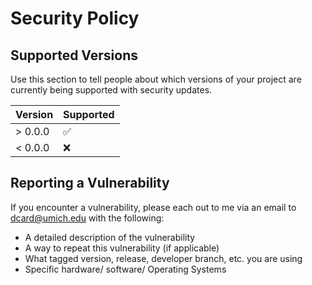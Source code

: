 # Security Policy

## Supported Versions

Use this section to tell people about which versions of your project are
currently being supported with security updates.

| Version | Supported          |
| ------- | ------------------ |
| > 0.0.0 | :white_check_mark: |
| < 0.0.0 | :x:                |

## Reporting a Vulnerability

If you encounter a vulnerability, please each out to me via an email to dcard@umich.edu with the following:

- A detailed description of the vulnerability
- A way to repeat this vulnerability (if applicable)
- What tagged version, release, developer branch, etc. you are using
- Specific hardware/ software/ Operating Systems

